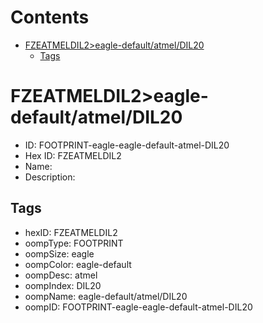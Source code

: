 



Contents
========

* [FZEATMELDIL2>eagle-default/atmel/DIL20](#fzeatmeldil2eagle-defaultatmeldil20)
	* [Tags](#tags)

# FZEATMELDIL2>eagle-default/atmel/DIL20

- ID: FOOTPRINT-eagle-eagle-default-atmel-DIL20
- Hex ID: FZEATMELDIL2
- Name: 
- Description: 

## Tags

- hexID: FZEATMELDIL2
- oompType: FOOTPRINT
- oompSize: eagle
- oompColor: eagle-default
- oompDesc: atmel
- oompIndex: DIL20
- oompName: eagle-default/atmel/DIL20
- oompID: FOOTPRINT-eagle-eagle-default-atmel-DIL20
